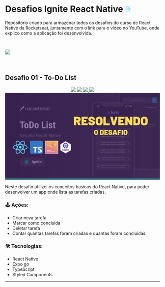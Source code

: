 # Desafios Ignite React Native <img width="20" height="20" src="https://raw.githubusercontent.com/devicons/devicon/master/icons/react/react-original.svg" />

Repositório criado para armazenar todos os desafios do curso de React Native da Rocketseat, juntamente com o link para o vídeo no YouTube, onde explico como a aplicação foi desenvolvida.

<br />

<a href="https://youtu.be/tf6B_WdwY4U" target="_blank"><img src="https://img.shields.io/badge/Playlist dos Desafios-FF0000?style=for-the-badge&logo=youtube&logoColor=white" target="_blank"></a>

&nbsp;

## Desafio 01 - To-Do List

<div width=100% align='center'>
  <a href = "/tree/master/to-do-list"><img src="https://img.shields.io/badge/-Código fonte-181717?style=for-the-badge&logo=github&logoColor=white" target="_blank"></a>
  <a href="https://youtu.be/tf6B_WdwY4U" target="_blank"><img src="https://img.shields.io/badge/Youtube-FF0000?style=for-the-badge&logo=youtube&logoColor=white" target="_blank"></a>
  <a href="https://efficient-sloth-d85.notion.site/Desafio-01-Praticando-os-conceitos-do-React-Native-f8f164e29df74cd987e1f9aebf142ffb" target="_blank">
    <img src="https://img.shields.io/badge/Notion-000000?style=for-the-badge&logo=notion&logoColor=white" target="_blank">
  </a>
  <a href="https://www.figma.com/file/0HLnaK72m1RHkXxPj8lgeQ/ToDo-List-%E2%80%A2-Desafio-React-Native-(Copy)?type=design&node-id=56-96&mode=design&t=0uA5dfSb84DVcllQ-0" target="_blank">
    <img src="https://img.shields.io/badge/Figma-F24E1E?style=for-the-badge&logo=figma&logoColor=white" target="_blank">
  </a>
</div>

<img src="https://raw.githubusercontent.com/rpsouzadev/thumbnails/master/to-do-list-thumbnail.png?token=GHSAT0AAAAAACF56IS2JW6Z2QQGDCY6DUBMZJ5CXEA" align="center" />

Neste desafio utilizei os conceitos basicos do React Native, para poder desenvolver um app onde lista as tarefas criadas.

### 🕹️ Ações:

* Criar nova tarefa
* Marcar como concluida
* Deletar tarefa
* Contar quantas tarefas foram criadas e quantas foram concluidas

### 🛠️ Tecnologias:

* React Native
* Expo go
* TypeScript
* Styled Components

<hr />



